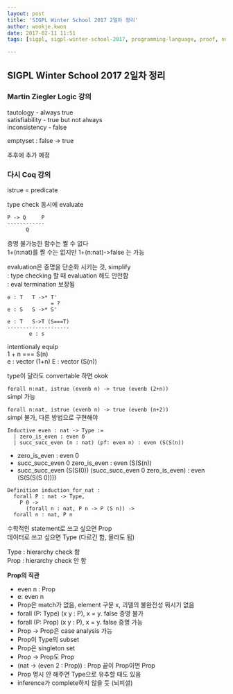 ```yaml
---
layout: post
title: 'SIGPL Winter School 2017 2일차 정리'
author: wookje.kwon
date: 2017-02-11 11:51
tags: [sigpl, sigpl-winter-school-2017, programming-language, proof, number-theory, coq, math]

---
```


## SIGPL Winter School 2017 2일차 정리

### Martin Ziegler Logic 강의

tautology - always true  
satisfiability - true but not always  
inconsistency - false  

emptyset : false -> true  

추후에 추가 예정

### 다시 Coq 강의

istrue = predicate

type check 동시에 evaluate

```
P -> Q     P
------------
      Q
```

증명 불가능한 함수는 짤 수 없다  
1+(n:nat)를 짤 수는 없지만 1+(n:nat)->false 는 가능  

evaluation은 증명을 단순화 시키는 것, simplify  
: type checking 할 때 evaluation 해도 안전함  
: eval termination 보장됨  

```
e : T	T ->* T'
     	      = ?
e : S	S ->* S'
```

```
e : T   S->T (S===T)
--------------------
       e : s
```

intentionaly equip  
1 + n === S(n)  
e : vector (1+n)    E : vector (S(n))  

type이 달라도 convertable 하면 okok  

`forall n:nat, istrue (evenb n) -> true (evenb (2+n))`  
simpl 가능  

`forall n:nat, istrue (evenb n) -> true (evenb (n+2))`  
simpl 불가, 다른 방법으로 구현해야  

```
Inductive even : nat -> Type :=
  | zero_is_even : even 0
  | succ_succ_even (n : nat) (pf: even n) : even (S(S(n))
```

* zero_is_even : even 0
* succ_succ_even 0 zero_is_even : even (S(S(n))
* succ_succ_even (S(S(0)) (succ_succ_even 0 zero_is_even) : even (S(S(S(S 0))))

```
Definition induction_for_nat :
  forall P : nat -> Type,
    P 0 ->
      (forall n : nat, P n -> P (S n)) ->
  forall n : nat, P n
```

수학적인 statement로 쓰고 싶으면 Prop  
데이터로 쓰고 싶으면 Type (다르긴 함, 몰라도 됨)  

Type : hierarchy check 함  
Prop : hierarchy check 안 함  

**Prop의 직관**
* even n : Prop
* e: even n 
* Prop은 match가 없음, element 구분 x, 괴델의 불완전성 뭐시기 없음
* forall (P: Type) (x y : P), x = y. false 증명 불가
* forall (P: Prop) (x y : P), x = y. false 증명 가능
* Prop -> Prop은 case analysis 가능
* Prop이 Type의 subset
* Prop은 singleton set
* Prop -> Prop도 Prop
* (nat -> (even 2 : Prop)) : Prop     끝이 Prop이면 Prop
* Prop 명시 안 해주면 Type으로 유추할 때도 있음
* inference가 complete하지 않을 듯 (뇌피셜)